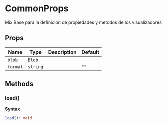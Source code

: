# CommonProps

Mix Base para la definicion de propiedades
y metodos de los visualizadores

## Props

| Name     | Type     | Description | Default |
| -------- | -------- | ----------- | ------- |
| `blob`   | `Blob`   |             |         |
| `format` | `string` |             | `""`    |

## Methods

### load()

**Syntax**

```typescript
load(): void
```

